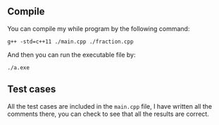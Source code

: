 ## Compile

You can compile my while program by the following command:

```
g++ -std=c++11 ./main.cpp ./fraction.cpp
```

And then you can run the executable file by:

```
./a.exe
```



## Test cases

All the test cases are included in the `main.cpp` file, I have written all the comments there, you can check to see that all the results are correct.

